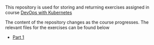 This repository is used for storing and returning exercises assigned in course [DevOps with Kubernetes](https://devopswithkubernetes.com/)

The content of the repository changes as the course progresses. The relevant files for the exercises can be found below

 - [Part 1](https://github.com/ConstantKrieg/DevOpsWithKubernetes-solutions/blob/master/exercises/part1-exercises.md)